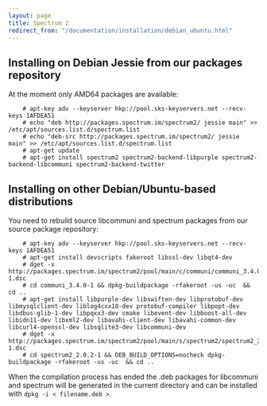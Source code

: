 ```yaml
---
layout: page
title: Spectrum 2
redirect_from: "/documentation/installation/debian_ubuntu.html"
---
```


## Installing on Debian Jessie from our packages repository

At the moment only AMD64 packages are available:

        # apt-key adv --keyserver hkp://pool.sks-keyservers.net --recv-keys 1AFDEA51
        # echo "deb http://packages.spectrum.im/spectrum2/ jessie main" >> /etc/apt/sources.list.d/spectrum.list
        # echo "deb-src http://packages.spectrum.im/spectrum2/ jessie main" >> /etc/apt/sources.list.d/spectrum.list
        # apt-get update 
        # apt-get install spectrum2 spectrum2-backend-libpurple spectrum2-backend-libcommuni spectrum2-backend-twitter


## Installing on other Debian/Ubuntu-based distributions

You need to rebuild source libcommuni and spectrum packages from our source package repository:

        # apt-key adv --keyserver hkp://pool.sks-keyservers.net --recv-keys 1AFDEA51 
        # apt-get install devscripts fakeroot libssl-dev libqt4-dev
        # dget -x http://packages.spectrum.im/spectrum2/pool/main/c/communi/communi_3.4.0-1.dsc
        # cd communi_3.4.0-1 && dpkg-buildpackage -rfakeroot -us -uc  && cd ..
        # apt-get install libpurple-dev libswiften-dev libprotobuf-dev libmysqlclient-dev liblog4cxx10-dev protobuf-compiler libpopt-dev libdbus-glib-1-dev libpqxx3-dev cmake libevent-dev libboost-all-dev libidn11-dev libxml2-dev libavahi-client-dev libavahi-common-dev libcurl4-openssl-dev libsqlite3-dev libcommuni-dev
        # dget -x http://packages.spectrum.im/spectrum2/pool/main/s/spectrum2/spectrum2_2.0.2-1.dsc
        # cd spectrum2_2.0.2-1 && DEB_BUILD_OPTIONS=nocheck dpkg-buildpackage -rfakeroot -us -uc  && cd ..

When the compilation process has ended the .deb packages for libcommuni and spectrum will be generated in the current directory and can be installed with `dpkg -i < filename.deb >`.
